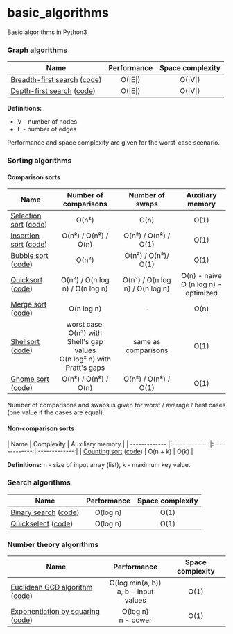 basic_algorithms
================

Basic algorithms in Python3


### Graph algorithms
| Name        | Performance | Space complexity |
| ------------- |:-------------:|:-------------:|
| [Breadth-first search](http://en.wikipedia.org/wiki/Breadth-first_search) ([code](./basic_algorithms/graph/bfs.py)) | O(&#124;E&#124;) | O(&#124;V&#124;) |
| [Depth-first search](http://en.wikipedia.org/wiki/Depth-first_search) ([code](./basic_algorithms/graph/dfs.py)) | O(&#124;E&#124;) | O(&#124;V&#124;) |

**Definitions:**
* V - number of nodes
* E - number of edges

Performance and space complexity are given for the worst-case scenario.


### Sorting algorithms
#### Comparison sorts
| Name        | Number of comparisons | Number of swaps | Auxiliary memory |
| ------------- |:-------------:|:-------------:|:-------------:|
| [Selection sort](http://en.wikipedia.org/wiki/Selection_sort) ([code](./basic_algorithms/sorting/selection_sort.py)) | O(n²) | O(n) | O(1) |
| [Insertion sort](http://en.wikipedia.org/wiki/Insertion_sort) ([code](./basic_algorithms/sorting/insertion_sort.py)) | O(n²) / O(n²) / O(n) | O(n²) / O(n²) / O(1) | O(1) |
| [Bubble sort](http://en.wikipedia.org/wiki/Bubble_sort) ([code](./basic_algorithms/sorting/bubble_sort.py)) | O(n²) | O(n²) / O(n²)/ O(1) | O(1) |
| [Quicksort](http://en.wikipedia.org/wiki/Quicksort) ([code](./basic_algorithms/sorting/quicksort.py)) | O(n²) / O(n log n) / O(n log n) | O(n²) / O(n log n) / O(n log n) | O(n) - naive <br/> O (n log n) - optimized |
| [Merge sort](http://en.wikipedia.org/wiki/Merge_sort) ([code](./basic_algorithms/sorting/merge_sort.py)) | O(n log n) | - | O(n) |
| [Shellsort](http://en.wikipedia.org/wiki/Shellsort) ([code](./basic_algorithms/sorting/shellsort.py)) | worst case: <br/> O(n²) with Shell's gap values <br/> O(n log² n) with Pratt's gaps | same as comparisons | O(1) |
| [Gnome sort](http://en.wikipedia.org/wiki/Gnome_sort) ([code](./basic_algorithms/sorting/gnome_sort.py)) | O(n²) / O(n²) / O(n) | O(n²) / O(n²) / O(1) | O(1) |

Number of comparisons and swaps is given for worst / average / best cases (one value if the cases are equal).

#### Non-comparison sorts
| Name        | Complexity | Auxiliary memory |
| ------------- |:-------------:|:-------------:|:-------------:|
| [Counting sort](http://en.wikipedia.org/wiki/Counting_sort) ([code](./basic_algorithms/sorting/counting_sort.py)) | O(n + k) | O(k) |


**Definitions:**
n - size of input array (list), k - maximum key value.


### Search algorithms
| Name        | Performance | Space complexity |
| ------------- |:-------------:|:-------------:|
| [Binary search](http://en.wikipedia.org/wiki/Binary_search) ([code](./basic_algorithms/searching/binary_search.py)) | O(log n) | O(1) |
| [Quickselect](http://en.wikipedia.org/wiki/Selection_algorithm) ([code](./basic_algorithms/searching/quickselect.py)) | O(log n) | O(1) |


### Number theory algorithms
| Name        | Performance | Space complexity |
| ------------- |:-------------:|:-------------:|
| [Euclidean GCD algorithm](http://en.wikipedia.org/wiki/Euclidean_algorithm) ([code](./basic_algorithms/number_theory/gcd.py)) | O(log min(a, b)) <br/> a, b - input values | O(1) |
| [Exponentiation by squaring](http://en.wikipedia.org/wiki/Exponentiation_by_squaring) ([code](./basic_algorithms/number_theory/exp_by_squaring.py)) | O(log n) <br/> n - power | O(1) |
